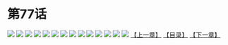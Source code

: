 # 第77话
![](https://s2.baozimh.com/scomic/yuekanshaonuyeqijun-chunquan/0/81-5dhy/1.jpg)
![](https://s2.baozimh.com/scomic/yuekanshaonuyeqijun-chunquan/0/81-5dhy/2.jpg)
![](https://s2.baozimh.com/scomic/yuekanshaonuyeqijun-chunquan/0/81-5dhy/3.jpg)
![](https://s2.baozimh.com/scomic/yuekanshaonuyeqijun-chunquan/0/81-5dhy/4.jpg)
![](https://s2.baozimh.com/scomic/yuekanshaonuyeqijun-chunquan/0/81-5dhy/5.jpg)
![](https://s2.baozimh.com/scomic/yuekanshaonuyeqijun-chunquan/0/81-5dhy/6.jpg)
![](https://s2.baozimh.com/scomic/yuekanshaonuyeqijun-chunquan/0/81-5dhy/7.jpg)
![](https://s2.baozimh.com/scomic/yuekanshaonuyeqijun-chunquan/0/81-5dhy/8.jpg)
![](https://s2.baozimh.com/scomic/yuekanshaonuyeqijun-chunquan/0/81-5dhy/9.jpg)
![](https://s2.baozimh.com/scomic/yuekanshaonuyeqijun-chunquan/0/81-5dhy/10.jpg)
![](https://s2.baozimh.com/scomic/yuekanshaonuyeqijun-chunquan/0/81-5dhy/11.jpg)
![](https://s2.baozimh.com/scomic/yuekanshaonuyeqijun-chunquan/0/81-5dhy/12.jpg)
![](https://s2.baozimh.com/scomic/yuekanshaonuyeqijun-chunquan/0/81-5dhy/13.jpg)
![](https://s2.baozimh.com/scomic/yuekanshaonuyeqijun-chunquan/0/81-5dhy/14.jpg)
[【上一章】](./76.md)
[【目录】](./README.md)
[【下一章】](./78.md)
